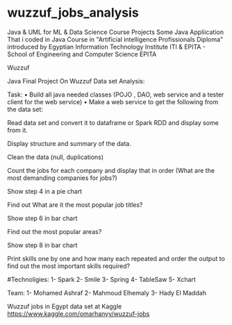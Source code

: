 # wuzzuf_jobs_analysis
Java & UML for ML & Data Science Course Projects Some Java Appliication That i coded in Java Course in "Artificial intelligence Profissionals Diploma" introduced by Egyptian Information Technology Institute ITI & EPITA - School of Engineering and Computer Science EPITA

Wuzzuf

Java Final Project On Wuzzuf Data set Analysis:

Task: • Build all java needed classes (POJO , DAO, web service and a tester client for the web service) • Make a web service to get the following from the data set:

Read data set and convert it to dataframe or Spark RDD and display some from it.

Display structure and summary of the data.

Clean the data (null, duplications)

Count the jobs for each company and display that in order (What are the most demanding companies for jobs?)

Show step 4 in a pie chart

Find out What are it the most popular job titles?

Show step 6 in bar chart

Find out the most popular areas?

Show step 8 in bar chart

Print skills one by one and how many each repeated and order the output to find out the most important skills required?

#Technoligies: 1- Spark 2- Smile 3- Spring 4- TableSaw 5- Xchart

Team: 1- Mohamed Ashraf 2- Mahmoud Elhemaly 3- Hady El Maddah

Wuzzuf jobs in Egypt data set at Kaggle https://www.kaggle.com/omarhanyy/wuzzuf-jobs
